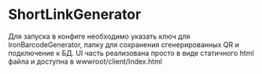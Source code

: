 # ShortLinkGenerator
Для запуска в конфиге необходимо указать ключ для IronBarcodeGenerator, папку для сохранения сгенерированных QR и подключение к БД.
UI часть реализована просто в виде статичного html файла и доступна в wwwroot/client/Index.html
